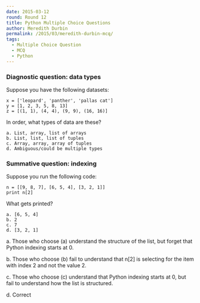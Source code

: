 ```yaml
---
date: 2015-03-12
round: Round 12
title: Python Multiple Choice Questions
author: Meredith Durbin
permalink: /2015/03/meredith-durbin-mcq/
tags:
  - Multiple Choice Question
  - MCQ
  - Python
---
```


### Diagnostic question: data types

Suppose you have the following datasets:

    x = ['leopard', 'panther', 'pallas cat']
    y = [1, 2, 3, 5, 8, 13]
    z = [(1, 1), (4, 4), (9, 9), (16, 16)]

In order, what types of data are these? 

    a. List, array, list of arrays
    b. List, list, list of tuples
    c. Array, array, array of tuples
    d. Ambiguous/could be multiple types

### Summative question: indexing

Suppose you run the following code:

    n = [[9, 8, 7], [6, 5, 4], [3, 2, 1]]
    print n[2]

What gets printed?

    a. [6, 5, 4]
    b. 2
    c. 7
    d. [3, 2, 1]

a. Those who choose (a) understand the structure of the list, but forget that Python indexing starts at 0.

b. Those who choose (b) fail to understand that n[2] is selecting for the item with index 2 and not the value 2.

c. Those who choose (c) understand that Python indexing starts at 0, but fail to understand how the list is structured.

d. Correct
